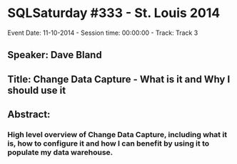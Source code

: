 # SQLSaturday #333 - St. Louis 2014
Event Date: 11-10-2014 - Session time: 00:00:00 - Track: Track 3
## Speaker: Dave Bland
## Title: Change Data Capture - What is it and Why I should use it 
## Abstract:
### High level overview of Change Data Capture, including what it is, how to configure it and how I can benefit by using it to populate my data warehouse.
